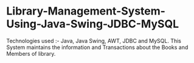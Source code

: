 # Library-Management-System-Using-Java-Swing-JDBC-MySQL
Technologies used :- Java, Java Swing, AWT, JDBC and MySQL.  This System maintains the information and Transactions about the Books and 
Members of library.
